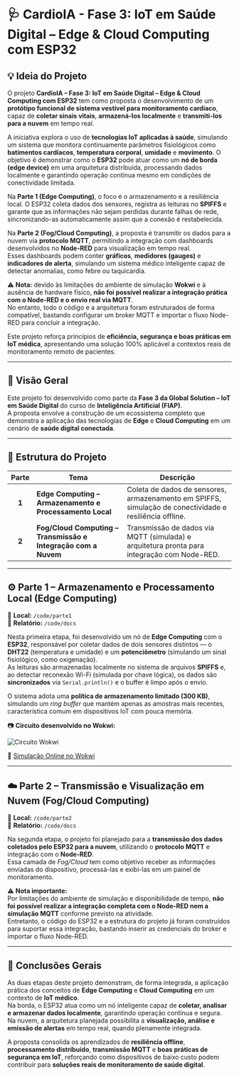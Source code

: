 # 🩺 CardioIA - Fase 3: IoT em Saúde Digital – Edge & Cloud Computing com ESP32

## 💡 Ideia do Projeto

O projeto **CardioIA – Fase 3: IoT em Saúde Digital – Edge & Cloud Computing com ESP32** tem como proposta o desenvolvimento de um **protótipo funcional de sistema vestível para monitoramento cardíaco**, capaz de **coletar sinais vitais**, **armazená-los localmente** e **transmiti-los para a nuvem** em tempo real.  

A iniciativa explora o uso de **tecnologias IoT aplicadas à saúde**, simulando um sistema que monitora continuamente parâmetros fisiológicos como **batimentos cardíacos**, **temperatura corporal**, **umidade** e **movimento**. O objetivo é demonstrar como o **ESP32** pode atuar como um **nó de borda (edge device)** em uma arquitetura distribuída, processando dados localmente e garantindo operação contínua mesmo em condições de conectividade limitada.  

Na **Parte 1 (Edge Computing)**, o foco é o armazenamento e a resiliência local. O ESP32 coleta dados dos sensores, registra as leituras no **SPIFFS** e garante que as informações não sejam perdidas durante falhas de rede, sincronizando-as automaticamente assim que a conexão é restabelecida.  

Na **Parte 2 (Fog/Cloud Computing)**, a proposta é transmitir os dados para a nuvem via **protocolo MQTT**, permitindo a integração com dashboards desenvolvidos no **Node-RED** para visualização em tempo real.  
Esses dashboards podem conter **gráficos**, **medidores (gauges)** e **indicadores de alerta**, simulando um sistema médico inteligente capaz de detectar anomalias, como febre ou taquicardia.  

⚠️ **Nota:** devido às limitações do ambiente de simulação **Wokwi** e à ausência de hardware físico, **não foi possível realizar a integração prática com o Node-RED e o envio real via MQTT**.  
No entanto, todo o código e a arquitetura foram estruturados de forma compatível, bastando configurar um broker MQTT e importar o fluxo Node-RED para concluir a integração.  

Este projeto reforça princípios de **eficiência, segurança e boas práticas em IoT médica**, apresentando uma solução 100% aplicável a contextos reais de monitoramento remoto de pacientes.

---

## 📘 Visão Geral

Este projeto foi desenvolvido como parte da **Fase 3 da Global Solution – IoT em Saúde Digital** do curso de **Inteligência Artificial (FIAP)**.  
A proposta envolve a construção de um ecossistema completo que demonstra a aplicação das tecnologias de **Edge** e **Cloud Computing** em um cenário de **saúde digital conectada**.

---

## 🧩 Estrutura do Projeto

| Parte | Tema | Descrição |
|:------:|------|------------|
| **1** | **Edge Computing – Armazenamento e Processamento Local** | Coleta de dados de sensores, armazenamento em SPIFFS, simulação de conectividade e resiliência offline. |
| **2** | **Fog/Cloud Computing – Transmissão e Integração com a Nuvem** | Transmissão de dados via MQTT (simulada) e arquitetura pronta para integração com Node-RED. |

---

## ⚙️ Parte 1 – Armazenamento e Processamento Local (Edge Computing)

📁 **Local:** `/code/parte1`  
📂 **Relatório:** `/code/docs`

Nesta primeira etapa, foi desenvolvido um nó de **Edge Computing** com o **ESP32**, responsável por coletar dados de dois sensores distintos — o **DHT22** (temperatura e umidade) e um **potenciômetro** (simulando um sinal fisiológico, como oxigenação).  
As leituras são armazenadas localmente no sistema de arquivos **SPIFFS** e, ao detectar reconexão Wi-Fi (simulada por chave lógica), os dados são **sincronizados** via `Serial.println()` e o buffer é limpo após o envio.  

O sistema adota uma **política de armazenamento limitado (300 KB)**, simulando um *ring buffer* que mantém apenas as amostras mais recentes, característica comum em dispositivos IoT com pouca memória.  

📷 **Circuito desenvolvido no Wokwi:**

![Circuito Wokwi](<img width="629" height="390" alt="image" src="https://github.com/user-attachments/assets/fda84ac4-f727-4122-9210-b26d3daeefd3" />)

🔗 [Simulação Online no Wokwi]([https://wokwi.com/projects/445522787962785793](https://wokwi.com/projects/445522787962785793))

---

## ☁️ Parte 2 – Transmissão e Visualização em Nuvem (Fog/Cloud Computing)

📁 **Local:** `/code/parte2`  
📂 **Relatório:** `/code/docs`

Na segunda etapa, o projeto foi planejado para a **transmissão dos dados coletados pelo ESP32 para a nuvem**, utilizando o **protocolo MQTT** e integração com o **Node-RED**.  
Essa camada de *Fog/Cloud* tem como objetivo receber as informações enviadas do dispositivo, processá-las e exibi-las em um painel de monitoramento.

⚠️ **Nota importante:**  
Por limitações do ambiente de simulação e disponibilidade de tempo, **não foi possível realizar a integração completa com o Node-RED nem a simulação MQTT** conforme previsto na atividade.  
Entretanto, o código do ESP32 e a estrutura do projeto já foram construídos para suportar essa integração, bastando inserir as credenciais do broker e importar o fluxo Node-RED.  

---

## 🧠 Conclusões Gerais

As duas etapas deste projeto demonstram, de forma integrada, a aplicação prática dos conceitos de **Edge Computing** e **Cloud Computing** em um contexto de **IoT médico**.  
Na borda, o ESP32 atua como um nó inteligente capaz de **coletar, analisar e armazenar dados localmente**, garantindo operação contínua e segura.  
Na nuvem, a arquitetura planejada possibilita a **visualização, análise e emissão de alertas** em tempo real, quando plenamente integrada.

A proposta consolida os aprendizados de **resiliência offline**, **processamento distribuído**, **transmissão MQTT** e **boas práticas de segurança em IoT**, reforçando como dispositivos de baixo custo podem contribuir para **soluções reais de monitoramento de saúde digital**.

